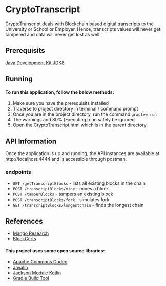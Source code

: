 # CryptoTranscript 


CryptoTranscript deals with Blockchain based digital transcripts to the University or School or Employer. Hence, transcripts values will never get tampered and data will never get lost as well. 


## Prerequisits

[Java Development Kit JDK8](https://www.oracle.com/technetwork/java/javase/downloads/jdk8-downloads-2133151.html)


## Running

#### To run this application, follow the below methods:

1. Make sure you have the prerequisits installed
2. Traverse to project directory in terminal / command prompt 
3. Once you are in the project directory, run the command `gradlew run`
4. The warnings and 80% [Executing] can safely be ignored
5. Open the CryptoTranscript.html which is in the parent directory.


## API Information

Once the application is up and running, the API instances are available at http://localhost:4444 and is accessible through postman.

### endpoints

* `GET /getTranscriptBlocks` - lists all existing blocks in the chain
* `POST /transcriptBlocks/mine` - mines a block
* `POST /tamperBlocks` - tampers an existing block
* `POST /transcriptBlocks/fork` - simulates fork
* `GET /transcriptBlocks/longestchain` - finds the longest chain


## References

* [Mango Research](https://www.mangoresearch.co)
* [BlockCerts](https://www.blockcerts.org/guide)

#### This project uses some open source libraries:

* [Apache Commons Codec](https://github.com/apache/commons-codec)
* [Javalin](https://javalin.io/)
* [Jackson Module Kotlin](https://github.com/FasterXML/jackson-module-kotlin)
* [Gradle Build Tool](https://gradle.org/)
